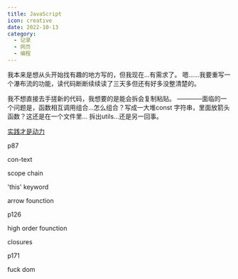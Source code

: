```yaml
---
title: JavaScript
icon: creative
date: 2022-10-13
category:
  - 记录
  - 网页
  - 编程
---
```


我本来是想从头开始找有趣的地方写的，但我现在...有需求了。
嗯......我要重写一个瀑布流的功能，读代码断断续续读了三天多但还有好多没整清楚的。

我不想直接去手搓新的代码，我想要的是能会拆会复制粘贴。
————面临的一个问题是，函数相互调用组合...怎么组合？写成一大堆const 字符串，里面放箭头函数？这还是在一个文件里...
拆出utils...还是另一回事。

[实践才是动力](vue-waterfall.md/#javascript)

p87

con-text

scope chain

'this' keyword

arrow founction

p126

high order founction

closures

p171

fuck dom

